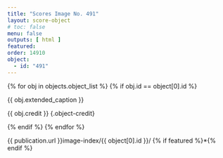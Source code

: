 ```yaml
---
title: "Scores Image No. 491"
layout: score-object
# toc: false
menu: false
outputs: [ html ]
featured: 
order: 14910
object:
  - id: "491"
---
```


{% for obj in objects.object_list %}
{% if obj.id == object[0].id %}

{{ obj.extended_caption }}

{{ obj.credit }} {.object-credit}

{% endif %}
{% endfor %}

<div class="object-credit object-url is-print-only">

{{ publication.url }}image-index/{{ object[0].id }}/ {% if featured %}*{% endif %}

</div>
